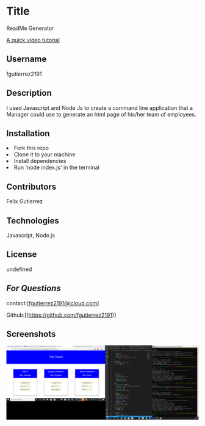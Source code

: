   # Title
  ReadMe Generator

   [A quick video tutorial](https://drive.google.com/file/d/1UkJBkIcxsjO390H73NFpC6eFaQC24keu/view)

  ## Username
  fgutierrez2191

  ## Description
  I used Javascript and Node Js to create a command line application that a Manager could use to generate an html page of his/her team of employees.

  ## Installation
  <li>Fork this repo </li>
<li>Clone it to your machine</li>
<li>Install dependencies </li>
<li>Run 'node index.js' in the terminal</li>

  ## Contributors
  Felix Gutierrez

  ## Technologies
  Javascript, Node.js

  ## License
  undefined

  ## *For Questions*
  contact:[fgutierrez2191@icloud.com]

  Github:[(https://github.com/fgutierrez2191)]

  <h2 id= "screenshots">Screenshots</h2>
<img src="assets/teamprofilegenerator.png" alt="screenshot of the app">